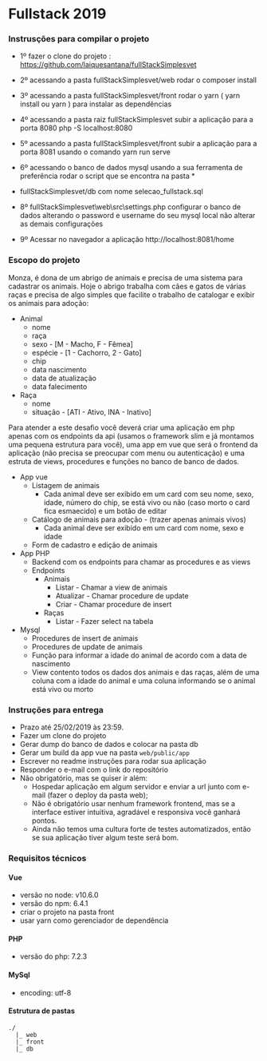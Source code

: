 # Fullstack 2019

### Instrusções para compilar o projeto
* 1º fazer o clone do projeto : https://github.com/laiquesantana/fullStackSimplesvet
* 2º acessando a pasta  fullStackSimplesvet/web rodar o composer install
* 3º  acessando a pasta fullStackSimplesvet/front rodar o yarn ( yarn install ou yarn ) para instalar as dependências
* 4º  acessando a pasta raiz fullStackSimplesvet subir a aplicação para a porta 8080  php -S localhost:8080 
* 5º  acessando a pasta fullStackSimplesvet/front subir a aplicação para a porta 8081 usando o comando yarn run serve
* 6º acessando  o banco de dados mysql usando a sua ferramenta de preferência rodar o script que se encontra na pasta *
* fullStackSimplesvet/db  com nome selecao_fullstack.sql
* 8º fullStackSimplesvet\web\src\settings.php  configurar o banco de dados alterando o password  e username do seu mysql local
não alterar as demais configurações

* 9º Acessar no navegador a aplicação http://localhost:8081/home

### Escopo do projeto

Monza, é dona de um abrigo de animais e precisa de uma sistema para cadastrar os animais. Hoje o abrigo trabalha com cães e gatos de várias raças e precisa de algo simples que facilite o trabalho de catalogar e exibir os animais para adoção:


* Animal
  * nome
  * raça
  * sexo - [M - Macho, F - Fêmea]
  * espécie - [1 - Cachorro, 2 - Gato]
  * chip
  * data nascimento
  * data de atualização
  * data falecimento
* Raça
  * nome
  * situação - [ATI - Ativo, INA - Inativo]

Para atender a este desafio você deverá criar uma aplicação em php apenas com os endpoints da api (usamos o framework slim e já montamos uma pequena estrutura para você), uma app em vue que será o frontend da aplicação (não precisa se preocupar com menu ou autenticação) e uma estruta de views, procedures e funções no banco de banco de dados.

* App vue
  * Listagem de animais
    * Cada animal deve ser exibido em um card com seu nome, sexo, idade, número do chip, se está vivo ou não (caso morto o card fica esmaecido) e um botão de editar
  * Catálogo de animais para adoção - (trazer apenas animais vivos)
    * Cada animal deve ser exibido em um card com nome, sexo e idade
  * Form de cadastro e edição de animais
* App PHP
  * Backend com os endpoints para chamar as procedures e as views
  * Endpoints
    * Animais
      * Listar - Chamar a view de animais
      * Atualizar - Chamar procedure de update
      * Criar - Chamar procedure de insert
    * Raças
      * Listar - Fazer select na tabela
* Mysql
  * Procedures de insert de animais
  * Procedures de update de animais
  * Função para informar a idade do animal de acordo com a data de nascimento
  * View contento todos os dados dos animais e das raças, além de uma coluna com a idade do animal e uma coluna informando se o animal está vivo ou morto

### Instruções para entrega

* Prazo até 25/02/2019 às 23:59.
* Fazer um clone do projeto
* Gerar dump do banco de dados e colocar na pasta db
* Gerar um build da app vue na pasta `web/public/app`
* Escrever no readme instruções para rodar sua aplicação
* Responder o e-mail com o link do repositório
* Não obrigatório, mas se quiser ir além:
  * Hospedar aplicação em algum servidor e enviar a url junto com e-mail (fazer o deploy da pasta web);
  * Não é obrigatório usar nenhum framework frontend, mas se a interface estiver intuitiva, agradável e responsiva você ganhará pontos.
  * Ainda não temos uma cultura forte de testes automatizados, então se sua aplicação tiver algum teste será bom.

### Requisitos técnicos

#### Vue

* versão no node: v10.6.0
* versão do npm: 6.4.1
* criar o projeto na pasta front
* usar yarn como gerenciador de dependência

#### PHP

* versão do php: 7.2.3

#### MySql

* encoding: utf-8

#### Estrutura de pastas
```
./
  |_ web
  |_ front
  |_ db
```
